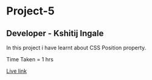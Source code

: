 # Project-5

## Developer - Kshitij Ingale

 In this project i have learnt about CSS Position property.

 Time Taken = 1 hrs

 [Live link](https://kshitij-project-5.netlify.app/)